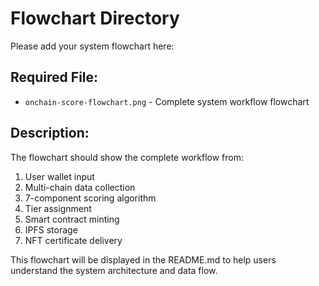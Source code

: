 # Flowchart Directory

Please add your system flowchart here:

## Required File:
- `onchain-score-flowchart.png` - Complete system workflow flowchart

## Description:
The flowchart should show the complete workflow from:
1. User wallet input
2. Multi-chain data collection  
3. 7-component scoring algorithm
4. Tier assignment
5. Smart contract minting
6. IPFS storage
7. NFT certificate delivery

This flowchart will be displayed in the README.md to help users understand the system architecture and data flow.
